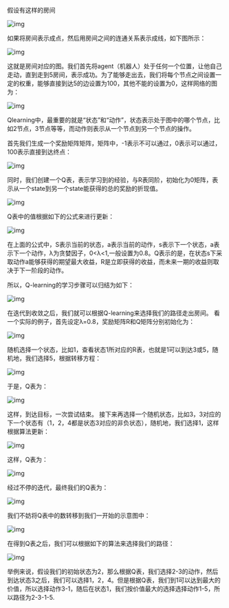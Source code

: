 
假设有这样的房间

 

![img](https://images.gitee.com/uploads/images/2020/0224/162212_a5152d6a_5641975.png)

 

如果将房间表示成点，然后用房间之间的连通关系表示成线，如下图所示：

 ![img](https://images.gitee.com/uploads/images/2020/0224/162212_59737e15_5641975.png)

 

 

这就是房间对应的图。我们首先将agent（机器人）处于任何一个位置，让他自己走动，直到走到5房间，表示成功。为了能够走出去，我们将每个节点之间设置一定的权重，能够直接到达5的边设置为100，其他不能的设置为0，这样网络的图为：

 ![img](https://images.gitee.com/uploads/images/2020/0224/162212_9692e359_5641975.png)

 

 

Qlearning中，最重要的就是“状态”和“动作”，状态表示处于图中的哪个节点，比如2节点，3节点等等，而动作则表示从一个节点到另一个节点的操作。

首先我们生成一个奖励矩阵矩阵，矩阵中，-1表示不可以通过，0表示可以通过，100表示直接到达终点：

 

![img](https://images.gitee.com/uploads/images/2020/0224/162212_b10cc8eb_5641975.png)

 

同时，我们创建一个Q表，表示学习到的经验，与R表同阶，初始化为0矩阵，表示从一个state到另一个state能获得的总的奖励的折现值。

 ![img](https://images.gitee.com/uploads/images/2020/0224/162212_fe264d32_5641975.png)

 

 

Q表中的值根据如下的公式来进行更新：

 

![img](https://images.gitee.com/uploads/images/2020/0224/162212_c631f304_5641975.png)

 

在上面的公式中，S表示当前的状态，a表示当前的动作，s表示下一个状态，a表示下一个动作，λ为贪婪因子，0<λ<1,一般设置为0.8。Q表示的是，在状态s下采取动作a能够获得的期望最大收益，R是立即获得的收益，而未来一期的收益则取决于下一阶段的动作。

所以，Q-learning的学习步骤可以归结为如下：

 

![img](https://images.gitee.com/uploads/images/2020/0224/162214_f5813d2c_5641975.png)

 

在迭代到收敛之后，我们就可以根据Q-learning来选择我们的路径走出房间。
看一个实际的例子，首先设定λ=0.8，奖励矩阵R和Q矩阵分别初始化为：

 

![img](https://images.gitee.com/uploads/images/2020/0224/162212_e54b1a13_5641975.png)

 

 

 

 

随机选择一个状态，比如1，查看状态1所对应的R表，也就是1可以到达3或5，随机地，我们选择5，根据转移方程：

 ![img](https://images.gitee.com/uploads/images/2020/0224/162213_da802d0a_5641975.png)

 

 

于是，Q表为：

 

![img](https://images.gitee.com/uploads/images/2020/0224/162212_0826a7af_5641975.png)

 

这样，到达目标，一次尝试结束。
接下来再选择一个随机状态，比如3，3对应的下一个状态有（1，2，4都是状态3对应的非负状态），随机地，我们选择1，这样根据算法更新：

 

![img](https://images.gitee.com/uploads/images/2020/0224/162212_7f30f5b4_5641975.png)

 

这样，Q表为：

 

![img](https://images.gitee.com/uploads/images/2020/0224/162212_d5adcc9a_5641975.png)

 

经过不停的迭代，最终我们的Q表为：

 ![img](https://images.gitee.com/uploads/images/2020/0224/162212_abaa0652_5641975.png)

 

 

我们不妨将Q表中的数转移到我们一开始的示意图中：

 

![img](https://images.gitee.com/uploads/images/2020/0224/162212_d35f063c_5641975.png)

 

在得到Q表之后，我们可以根据如下的算法来选择我们的路径：

 

![img](https://images.gitee.com/uploads/images/2020/0224/162212_c4e51d98_5641975.png)

 

举例来说，假设我们的初始状态为2，那么根据Q表，我们选择2-3的动作，然后到达状态3之后，我们可以选择1，2，4。但是根据Q表，我们到1可以达到最大的价值，所以选择动作3-1，随后在状态1，我们按价值最大的选择选择动作1-5，所以路径为2-3-1-5.